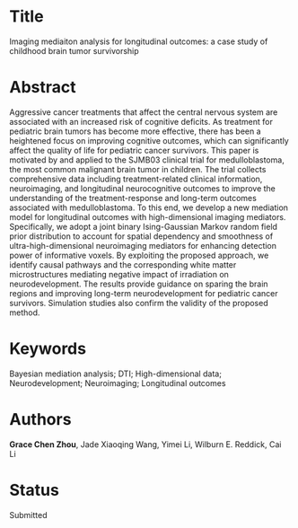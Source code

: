 # Title

Imaging mediaiton analysis for longitudinal outcomes: a case study of childhood brain tumor survivorship

# Abstract
Aggressive cancer treatments that affect the central nervous system are associated with an increased risk of cognitive deficits. As treatment for pediatric brain tumors has become more effective, there has been a heightened focus on improving cognitive outcomes, which can significantly affect the quality of life for pediatric cancer survivors. This paper is motivated by and applied to the SJMB03 clinical trial for medulloblastoma, the most common malignant brain tumor in children. The trial collects comprehensive data including treatment-related clinical information, neuroimaging, and longitudinal neurocognitive outcomes to improve the understanding of the treatment-response and long-term outcomes associated with medulloblastoma. To this end, we develop a new mediation model for longitudinal outcomes with high-dimensional
imaging mediators. Specifically, we adopt a joint binary Ising-Gaussian Markov random field prior distribution to account for spatial dependency and smoothness of ultra-high-dimensional neuroimaging mediators for enhancing detection power of informative voxels. By exploiting the proposed approach, we identify causal pathways and the corresponding white matter microstructures mediating negative impact of irradiation on neurodevelopment. The results provide guidance on sparing the brain regions and improving long-term neurodevelopment for pediatric cancer survivors. Simulation studies also confirm the validity of the proposed method.
# Keywords
Bayesian mediation analysis; DTI; High-dimensional data; Neurodevelopment; Neuroimaging; Longitudinal outcomes

# Authors
**Grace Chen Zhou**, Jade Xiaoqing Wang, Yimei Li, Wilburn E. Reddick, Cai Li 

# Status
Submitted
